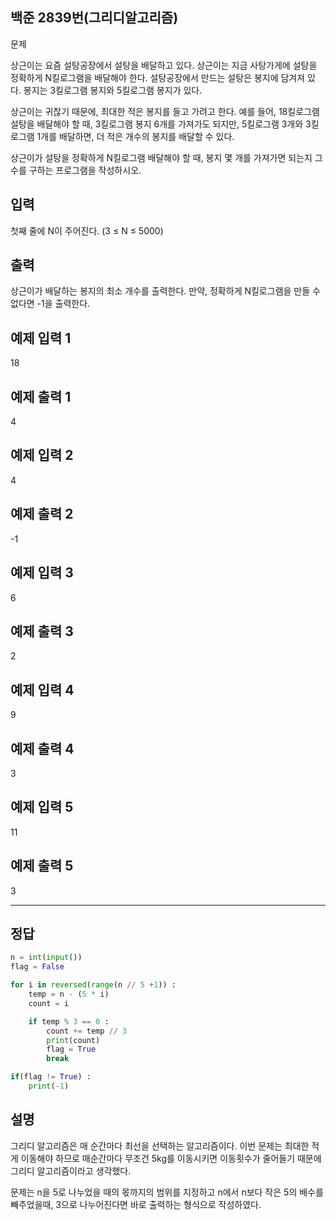 ## 백준 2839번(그리디알고리즘)

문제

상근이는 요즘 설탕공장에서 설탕을 배달하고 있다. 상근이는 지금 사탕가게에 설탕을 정확하게 N킬로그램을 배달해야 한다. 설탕공장에서 만드는 설탕은 봉지에 담겨져 있다. 봉지는 3킬로그램 봉지와 5킬로그램 봉지가 있다.

상근이는 귀찮기 때문에, 최대한 적은 봉지를 들고 가려고 한다. 예를 들어, 18킬로그램 설탕을 배달해야 할 때, 3킬로그램 봉지 6개를 가져가도 되지만, 5킬로그램 3개와 3킬로그램 1개를 배달하면, 더 적은 개수의 봉지를 배달할 수 있다.

상근이가 설탕을 정확하게 N킬로그램 배달해야 할 때, 봉지 몇 개를 가져가면 되는지 그 수를 구하는 프로그램을 작성하시오.

## 입력

첫째 줄에 N이 주어진다. (3 ≤ N ≤ 5000)

## 출력

상근이가 배달하는 봉지의 최소 개수를 출력한다. 만약, 정확하게 N킬로그램을 만들 수 없다면 -1을 출력한다.

## 예제 입력 1 

18

## 예제 출력 1  

4

## 예제 입력 2  

4

## 예제 출력 2 

-1

## 예제 입력 3  

6

## 예제 출력 3  

2

## 예제 입력 4  

9

## 예제 출력 4 

3

## 예제 입력 5  

11

## 예제 출력 5  

3

---



## 정답

``` python
n = int(input())
flag = False

for i in reversed(range(n // 5 +1)) :
    temp = n - (5 * i)
    count = i 

    if temp % 3 == 0 :
        count += temp // 3
        print(count)
        flag = True
        break

if(flag != True) :
    print(-1)
```
## 설명

그리디 알고리즘은 매 순간마다 최선을 선택하는 알고리즘이다. 이번 문제는 최대한 적게 이동해야 하므로 매순간마다 무조건 5kg를 이동시키면 이동횟수가 줄어들기 때문에 그리디 알고리즘이라고 생각했다.

문제는 n을 5로 나누었을 때의 몫까지의 범위를 지정하고 n에서 n보다 작은 5의 배수를 빼주었을때, 3으로 나누어진다면 바로 출력하는 형식으로 작성하였다.


